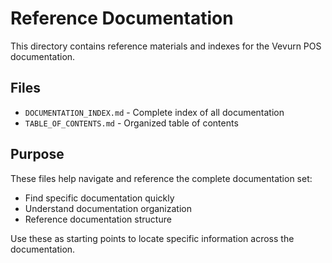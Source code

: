 # Reference Documentation

This directory contains reference materials and indexes for the Vevurn POS documentation.

## Files

- `DOCUMENTATION_INDEX.md` - Complete index of all documentation
- `TABLE_OF_CONTENTS.md` - Organized table of contents

## Purpose

These files help navigate and reference the complete documentation set:
- Find specific documentation quickly
- Understand documentation organization
- Reference documentation structure

Use these as starting points to locate specific information across the documentation.
